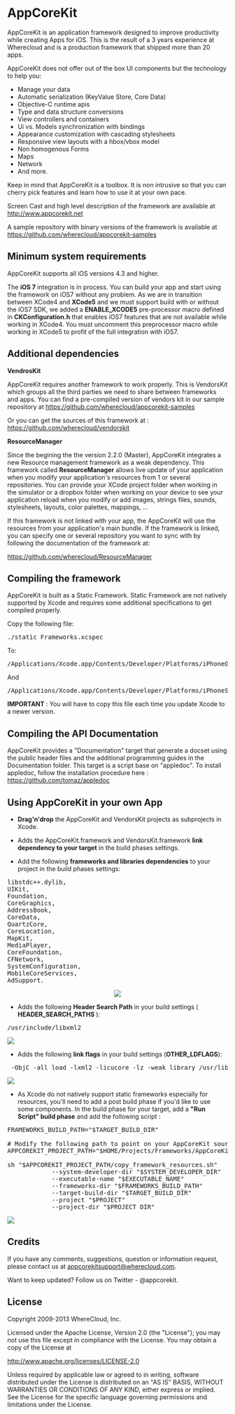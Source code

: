 # AppCoreKit

AppCoreKit is an application framework designed to improve productivity while creating Apps for iOS. This is the result of a 3 years experience at Wherecloud and is a production framework that shipped more than 20 apps.

AppCoreKit does not offer out of the box UI components but the technology to help you:

* Manage your data
* Automatic serialization (KeyValue Store, Core Data)
* Objective-C runtime apis 
* Type and data structure conversions
* View controllers and containers
* Ui vs. Models synchronization with bindings
* Appearance customization with cascading stylesheets
* Responsive view layouts with a hbox/vbox model
* Non homogenous Forms
* Maps
* Network
* And more.

Keep in mind that AppCoreKit is a toolbox. It is non intrusive so that you can cherry pick features and learn how to use it at your own pace.

Screen Cast and high level description of the framework are available at http://www.appcorekit.net

A sample repository with binary versions of the framework is available at https://github.com/wherecloud/appcorekit-samples

## Minimum system requirements

AppCoreKit supports all iOS versions 4.3 and higher.

The <b>iOS 7</b> integration is in process. You can build your app and start using the framework on iOS7 without any problem.
As we are in transition between XCode4 and <b>XCode5</b> and we must support build with or without the iOS7 SDK, we added a <b>ENABLE_XCODE5</b> pre-processor macro defined in <b>CKConfiguration.h</b> that enables iOS7 features that are not available while working in XCode4.
You must uncomment this preprocessor macro while working in XCode5 to profit of the full integration with iOS7.

## Additional dependencies

**VendrosKit**

AppCoreKit requires another framework to work properly. This is VendorsKit which groups all the third parties we need to share between frameworks and apps.
You can find a pre-compiled version of vendors kit in our sample repository at https://github.com/wherecloud/appcorekit-samples

Or you can get the sources of this framework at : https://github.com/wherecloud/vendorskit

**ResourceManager**

Since the begining the the version 2.2.0 (Master), AppCoreKit integrates a new Resource management framework as a weak dependency. This framework called **ResourceManager** allows live update of your application when you modify your application's resources from 1 or several repositories. You can provide your XCode project folder when working in the simulator or a dropbox folder when working on your device to see your application reload when you modify or add images, strings files, sounds, stylesheets, layouts, color palettes, mappings, ...

If this framework is not linked with your app, the AppCoreKit will use the resources from your application's main bundle. If the framework is linked, you can specify one or several repository you want to sync with by following the documentation of the framework at:

https://github.com/wherecloud/ResourceManager


## Compiling the framework

AppCoreKit is built as a Static Framework. Static Framework are not natively supported by Xcode and requires some additional specifications to get compiled properly.

Copy the following file:

<pre>./static Frameworks.xcspec</pre>

To:

<pre>/Applications/Xcode.app/Contents/Developer/Platforms/iPhoneOS.platform/Developer/Library/Xcode/Specifications</pre>
And
<pre>/Applications/Xcode.app/Contents/Developer/Platforms/iPhoneSimulator.platform/Developer/Library/Xcode/Specifications</pre>

<b>IMPORTANT</b> : You will have to copy this file each time you update Xcode to a newer version.


## Compiling the API Documentation

AppCoreKit provides a "Documentation" target that generate a docset using the public header files and the additional programming guides in the Documentation folder. This target is a script base on "appledoc". To install appledoc, follow the installation procedure here : https://github.com/tomaz/appledoc

## Using AppCoreKit in your own App

* <b>Drag'n'drop</b> the AppCoreKit and VendorsKit projects as subprojects in Xcode.

* Adds the AppCoreKit.framework and VendorsKit.framework <b>link dependency to your target</b> in the build phases settings.

* Add the following <b>frameworks and libraries dependencies</b> to your project in the build phases settings: 
<pre>
libstdc++.dylib, 
UIKit, 
Foundation, 
CoreGraphics, 
AddressBook, 
CoreData, 
QuartzCore, 
CoreLocation, 
MapKit, 
MediaPlayer, 
CoreFoundation, 
CFNetwork, 
SystemConfiguration, 
MobileCoreServices, 
AdSupport.
</pre>

<div style="text-align:center">
<img src="https://github.com/wherecloud/cloudkit/blob/master/Documentation/integrating-framework-projects-and-dependencies.png?raw=true"/>
</div>


* Adds the following <b>Header Search Path</b> in your build settings (<b> HEADER_SEARCH_PATHS </b>):
<pre>
/usr/include/libxml2
</pre>

<img src="https://github.com/wherecloud/cloudkit/blob/master/Documentation/settings-header-search-path.png?raw=true"/>

* Adds the following <b>link flags</b> in your build settings (<b>OTHER_LDFLAGS</b>): 
<pre>
 -ObjC -all_load -lxml2 -licucore -lz -weak_library /usr/lib/libstdc++.dylib
</pre>

<img src="https://github.com/wherecloud/cloudkit/blob/master/Documentation/settings-other-linker-flags.png?raw=true"/>

* As Xcode do not natively support static frameworks especially for resources, you'll need to add a post build phase if you'd like to use some components. In the build phase for your target, add a <b>"Run Script" build phase</b> and add the following script :

<pre>
FRAMEWORKS_BUILD_PATH="$TARGET_BUILD_DIR"

# Modify the following path to point on your AppCoreKit sources folder!
APPCOREKIT_PROJECT_PATH="$HOME/Projects/Frameworks/AppCoreKit/"    

sh "$APPCOREKIT_PROJECT_PATH/copy_framework_resources.sh" 
            --system-developer-dir "$SYSTEM_DEVELOPER_DIR"
            --executable-name "$EXECUTABLE_NAME" 
            --frameworks-dir "$FRAMEWORKS_BUILD_PATH" 
            --target-build-dir "$TARGET_BUILD_DIR" 
            --project "$PROJECT" 
            --project-dir "$PROJECT_DIR"
</pre>

<img src="https://github.com/wherecloud/cloudkit/blob/master/Documentation/copy-resources-build-phase.png?raw=true"/>


## Credits

If you have any comments, suggestions, question or information request, please contact us at appcorekitsupport@wherecloud.com.

Want to keep updated? Follow us on Twitter - @appcorekit.


## License

Copyright 2009-2013 WhereCloud, Inc.

Licensed under the Apache License, Version 2.0 (the "License");
you may not use this file except in compliance with the License.
You may obtain a copy of the License at

http://www.apache.org/licenses/LICENSE-2.0

Unless required by applicable law or agreed to in writing, software
distributed under the License is distributed on an "AS IS" BASIS,
WITHOUT WARRANTIES OR CONDITIONS OF ANY KIND, either express or implied.
See the License for the specific language governing permissions and
limitations under the License.
   
